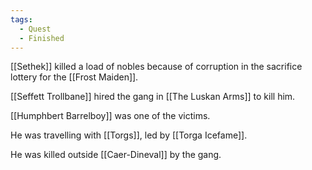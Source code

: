 ```yaml
---
tags:
  - Quest
  - Finished
---
```

[[Sethek]] killed a load of nobles because of corruption in the sacrifice lottery for the [[Frost Maiden]]. 

[[Seffett Trollbane]] hired the gang in [[The Luskan Arms]] to kill him.

[[Humphbert Barrelboy]] was one of the victims.

He was travelling with [[Torgs]], led by [[Torga Icefame]].

He was killed outside [[Caer-Dineval]] by the gang.